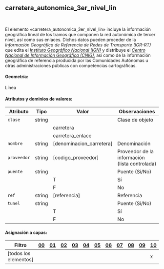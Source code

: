 ## carretera_autonomica_3er_nivel_lin
<br />

El elemento «carretera_autonomica_3er_nivel_lin» incluye la información geográfica lineal de los tramos que componen la red autonómica de tercer nivel, así como sus enlaces. Dichos datos pueden proceder de la *Información Geográfica de Referencia de Redes de Transporte (IGR-RT)* que edita el [*Instituto Geográfico Nacional (IGN)*](https://www.ign.es) y distribuye el [*Centro Nacional de Información Geográfica (CNIG)*](https://www.cnig.es), así como de la información geográfica de referencia producida por las Comunidades Autónomas u otras administraciones públicas con competencias cartográficas.

#### Geometría:

Línea

#### Atributos y dominios de valores:

|Atributo|Tipo|Valor|Observaciones|
|---|---|---|---|
|`clase`|string| |Clase de objeto|
| | |carretera| |
| | |carretera_enlace| |
|`nombre`|string|[denominacion_carretera]|Denominación|
|`proveedor`|string|[codigo_proveedor]|Proveedor de la información (lista controlada)|
|`puente`|string| |Puente (Sí/No)
| | |T|Sí|
| | |F|No|
|`ref`|string|[referencia]|Referencia|
|`tunel`|string| |Puente (Sí/No)
| | |T|Sí|
| | |F|No|

#### Asignación a capas:

|Filtro|[00](../../niveles/nivel_00)|[01](../../niveles/nivel_01)|[02](../../niveles/nivel_02)|[03](../../niveles/nivel_03)|[04](../../niveles/nivel_04)|[05](../../niveles/nivel_05)|[06](../../niveles/nivel_06)|[07](../../niveles/nivel_07)|[08](../../niveles/nivel_08)|[09](../../niveles/nivel_09)|[10](../../niveles/nivel_10)|[11](../../niveles/nivel_11)|[12](../../niveles/nivel_12)|[13](../../niveles/nivel_13)|[14](../../niveles/nivel_14)|[15](../../niveles/nivel_15)|[16](../../niveles/nivel_16)|[17](../../niveles/nivel_17)|[18](../../niveles/nivel_18)|[19](../../niveles/nivel_19)|[20](../../niveles/nivel_20)|[21](../../niveles/nivel_21)|[22](../../niveles/nivel_22)|
|---|---|---|---|---|---|---|---|---|---|---|---|---|---|---|---|---|---|---|---|---|---|---|---|
|[todos los elementos]| | | | | | | | | | |x|x|x|x|x|x|x|x|x|x|x|x|x|
